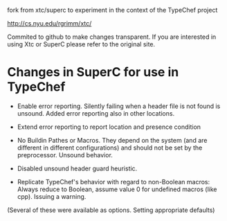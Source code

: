 fork from xtc/superc to experiment in the context of the TypeChef project

http://cs.nyu.edu/rgrimm/xtc/



Commited to github to make changes transparent. If you are interested in using Xtc or SuperC please refer to the original site.



Changes in SuperC for use in TypeChef
====


 * Enable error reporting. Silently failing when a header file is not found is unsound. Added error reporting also in other locations.

 * Extend error reporting to report location and presence condition

 * No Buildin Pathes or Macros. They depend on the system (and are different in different configurations) and should not
 be set by the preprocessor. Unsound behavior.

 * Disabled unsound header guard heuristic.

 * Replicate TypeChef's behavior with regard to non-Boolean macros: Always reduce to Boolean, assume value 0 for undefined macros (like cpp). Issuing a warning.



(Several of these were available as options. Setting appropriate defaults)
